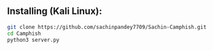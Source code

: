 ## Installing (Kali Linux):

```bash
git clone https://github.com/sachinpandey7709/Sachin-Camphish.git
cd Camphish
python3 server.py


